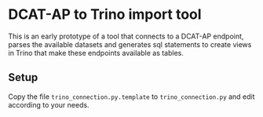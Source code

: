 # DCAT-AP to Trino import tool

This is an early prototype of a tool that connects to a DCAT-AP endpoint, parses the available datasets and generates sql statements to create views in Trino that make these endpoints available as tables.


## Setup
Copy the file `trino_connection.py.template` to `trino_connection.py` and edit according to your needs.